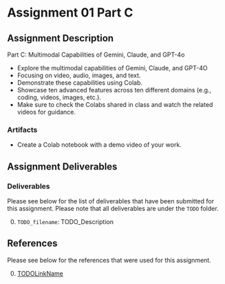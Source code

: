 # Assignment 01 Part C

## Assignment Description

Part C: Multimodal Capabilities of Gemini, Claude, and GPT-4o

- Explore the multimodal capabilities of Gemini, Claude, and GPT-4O
- Focusing on video, audio, images, and text.
- Demonstrate these capabilities using Colab.
- Showcase ten advanced features across ten different domains (e.g., coding, videos, images, etc.).
- Make sure to check the Colabs shared in class and watch the related videos for guidance.

### Artifacts

- Create a Colab notebook with a demo video of your work.

## Assignment Deliverables

### Deliverables

Please see below for the list of deliverables that have been submitted for this assignment. Please note that all deliverables are under the `TODO` folder.

0. `TODO_filename`: TODO_Description

## References

Please see below for the references that were used for this assignment.

0. [TODOLinkName](TODOLinkUrl)
